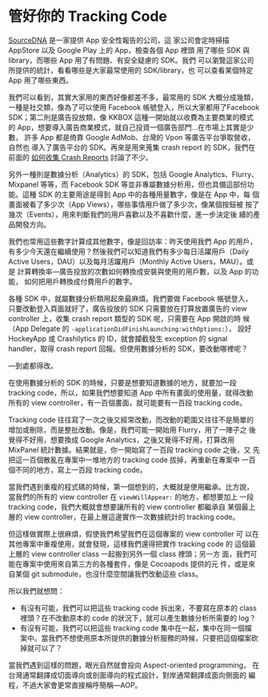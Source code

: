 管好你的 Tracking Code
======================

[SourceDNA](https://sourcedna.com) 是一家提供 App 安全性報告的公司，這
家公司會定時掃描 AppStore 以及 Google Play 上的 App，檢查各個 App 裡頭
用了哪些 SDK 與 library，而哪些 App 用了有問題、有安全疑慮的 SDK。我們
可以瀏覽這家公司所提供的統計，看看哪些是大家最常使用的 SDK/library，也
可以查看某個特定 App 用了哪些東西。

我們可以看到，其實大家用的東西好像都差不多，最常用的 SDK 大概分成幾類，
一種是社交類，像為了可以使用 Facebook 帳號登入，所以大家都用了Facebook
SDK；第二則是廣告投放類，像 KKBOX 這種一開始就以收費為主要商業的模式的
App，想要導入廣告商業模式，就自己投資一個廣告部門…在市場上其實是少數，
許多 App 都是倚靠 Google AdMob、台灣的 Vpon 等廣告平台爭取營收，自然也
導入了廣告平台的 SDK。再來是用來蒐集 crash report 的 SDK，我們在前面的
[如何收集 Crash Reports](../crash_reports/collection.md) 討論了不少。

另外一種則是數據分析（Analytics）的 SDK，包括 Google Analytics、Flurry、
Mixpanel 等等，而 Facebook SDK 等並非專屬數據分析用，但也具備這部份功
能。這種 SDK 的主要用途是得到 App 中的各種用量數字，像是在 App 中，每
個畫面被看了多少次（App Views），哪些事情用戶做了多少次，像某個按鈕被
按了幾次（Events），用來判斷我們的用戶喜歡以及不喜歡什麼，進一步決定後
續的產品開發方向。

我們也常用這些數字計算成其他數字，像是回訪率：昨天使用我們 App 的用戶，
有多少今天還在繼續使用？然後我們可以知道我們有多少每日活躍用戶（Daily
Active Users，DAU）以及每月活躍用戶（Monthly Active Users，MAU）。或是
計算轉換率—廣告投放的次數如何轉換成安裝與使用的用戶數，以及 App 的功能，
如何把用戶轉換成付費用戶的數字。

各種 SDK 中，就屬數據分析類用起來最麻煩。我們要做 Facebook 帳號登入，
只要改動登入頁面就好了，廣告投放的 SDK 只需要放在打算放置廣告的 view
controller 上，收集 crash report 類型的 SDK 呢，只需要在 App 開啟的時
候（App Delegate 的 `-applicationDidFinishLaunching:withOptions:`），
設好 HockeyApp 或 Crashilytics 的 ID，就會攔截發生 exception 的 signal
handler，取得 crash report 回報。但使用數據分析的 SDK，要改動哪裡呢？

—到處都得改。

在使用數據分析的 SDK 的時候，只要是想要知道數據的地方，就要加一段
tracking code，所以，如果我們想要知道 App 中所有畫面的使用量，就得改動
所有的 view controller，有一百個畫面，就可能要有一百段 tracking code。

Tracking code 往往寫了一次之後又經常改動，而改動的範圍又往往不是簡單的
增加或刪除，而是整批改動。像是，我們可能一開始用 Flurry，用了一陣子之
後覺得不好用，想要換成 Google Analytics，之後又覺得不好用，打算改用
MixPanel 統計數據。結果就是，你一開始寫了一百段 tracking code 之後，又
先把這一百個散亂在專案中一堆地方的 tracking code 拔掉，再重新在專案中
一百個不同的地方，寫上一百段 tracking code。

當我們遇到重複的程式碼的時候，第一個想到的，大概就是使用繼承。比方說，
當我們的所有的 view controller 在 `viewWillAppear:` 的地方，都想要加上
一段 tracking code，我們大概就會想要讓所有的 view controller 都繼承自
某個最上層的 view controller，在最上層這邊實作一次數據統計的 tracking
code。

但這樣做實際上很麻煩，假使我們希望我們在這個專案的 view controller 可
以在其他專案中重複使用，就會發現，這樣我們還得把實作 tracking code 的
這個最上層的 view controller class 一起搬到另外一個 class 裡頭；另一方
面，我們可能在專案中使用來自第三方的各種套件，像是 Cocoapods 提供的元
件，或是來自某個 git submodule，也沒什麼空間讓我們改動這些 class。

所以我們就想問：

- 有沒有可能，我們可以把這些 tracking code 拆出來，不要寫在原本的
  class 裡頭？在不改動原本的 code 的狀況下，就可以產生數據分析所需要的
  log？
- 有沒有可能，我們可以把這些 tracking code 集中在一起，集中在同一個檔
  案中。當我們不想使用原本所提供的數據分析服務的時候，只要把這個檔案砍
  掉就可以了？

當我們遇到這樣的問題，眼光自然就會投向 Aspect-oriented programming，
在台灣通常翻譯成切面導向或剖面導向的程式設計，對岸通常翻譯成面向側面的
編程，不過大家會更常直接稱呼簡稱—AOP。
